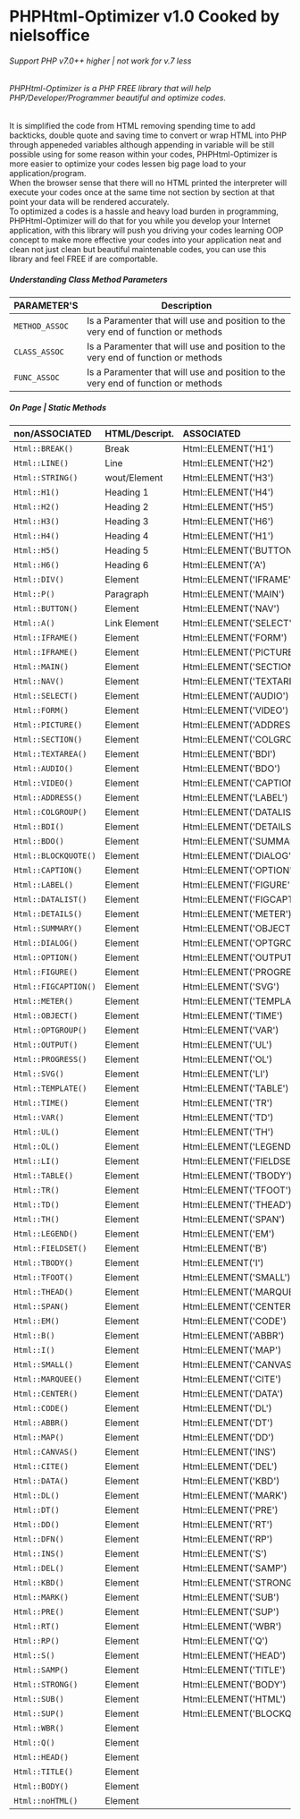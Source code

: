 # PHPHtml-Optimizer v1.0 Cooked by nielsoffice 
<h6>Support PHP v7.0++ higher | not work for v.7 less</h6>
<h6>PHPHtml-Optimizer is a PHP FREE library that will help PHP/Developer/Programmer beautiful and optimize codes. </h6>
<p>It is simplified the code from HTML removing spending time to add backticks, double quote and saving time to convert or wrap HTML into PHP through appeneded variables although appending in variable will be still possible using for some reason within your codes, PHPHtml-Optimizer is more easier to optimize your codes lessen big page load to your application/program.<br />
When the browser sense that there will no HTML printed the interpreter will execute your codes once at the same time not section by section at that point your data will be rendered accurately.<br />
To optimized a codes is a hassle and heavy load burden in programming, PHPHtml-Optimizer will do that for you while you develop your Internet application, with this library will push you driving your codes learning OOP concept to make more effective your codes into your application neat and clean not just clean but beautiful maintenable codes, you can use this library and feel FREE if are comportable.    
</p>

<h5>Understanding Class Method Parameters</h5>

| PARAMETER'S    | Description |
| ---            | ---         |
| `METHOD_ASSOC` | Is a Paramenter that will use and position to the very end of function or methods |
| `CLASS_ASSOC`  | Is a Paramenter that will use and position to the very end of function or methods |
| `FUNC_ASSOC`   | Is a Paramenter that will use and position to the very end of function or methods |



<h5>On Page | Static Methods</h5>

| non/ASSOCIATED | HTML/Descript. | ASSOCIATED |
|:---            |:---            |:---            |
| `Html::BREAK()`  | Break          | Html::ELEMENT('H1')    |
| `Html::LINE()`   | Line           | Html::ELEMENT('H2')    |
| `Html::STRING()` | wout/Element   | Html::ELEMENT('H3')    |
| `Html::H1()`     | Heading 1      | Html::ELEMENT('H4')    |
| `Html::H2()`     | Heading 2      | Html::ELEMENT('H5')    |
| `Html::H3()`     | Heading 3      | Html::ELEMENT('H6')    |
| `Html::H4()`     | Heading 4      | Html::ELEMENT('H1')    |
| `Html::H5()`     | Heading 5      | Html::ELEMENT('BUTTON')|
| `Html::H6()`     | Heading 6      | Html::ELEMENT('A')     |
| `Html::DIV()`    | Element        | Html::ELEMENT('IFRAME')|
| `Html::P()`      | Paragraph      | Html::ELEMENT('MAIN')    |
| `Html::BUTTON()` | Element        | Html::ELEMENT('NAV')    | 
| `Html::A()`      | Link Element   | Html::ELEMENT('SELECT')    | 
| `Html::IFRAME()` | Element        | Html::ELEMENT('FORM') | 
| `Html::IFRAME()` | Element        | Html::ELEMENT('PICTURE')    | 
| `Html::MAIN()`   | Element        | Html::ELEMENT('SECTION')    | 
| `Html::NAV()`    | Element        | Html::ELEMENT('TEXTAREA')    | 
| `Html::SELECT()` | Element        | Html::ELEMENT('AUDIO')    | 
| `Html::FORM()`   | Element        | Html::ELEMENT('VIDEO')    | 
| `Html::PICTURE()`| Element        | Html::ELEMENT('ADDRESS')    | 
| `Html::SECTION()`| Element        | Html::ELEMENT('COLGROUP')    | 
| `Html::TEXTAREA()`| Element        | Html::ELEMENT('BDI')    | 
| `Html::AUDIO()`| Element        | Html::ELEMENT('BDO')    | 
| `Html::VIDEO()`| Element        | Html::ELEMENT('CAPTION') | 
| `Html::ADDRESS()`| Element        | Html::ELEMENT('LABEL')    | 
| `Html::COLGROUP()`| Element        | Html::ELEMENT('DATALIST')    | 
| `Html::BDI()`| Element        | Html::ELEMENT('DETAILS')    | 
| `Html::BDO()`| Element        | Html::ELEMENT('SUMMARY') | 
| `Html::BLOCKQUOTE()`| Element        | Html::ELEMENT('DIALOG') | 
| `Html::CAPTION()`| Element        | Html::ELEMENT('OPTION') | 
| `Html::LABEL()`| Element        | Html::ELEMENT('FIGURE') | 
| `Html::DATALIST()`| Element        | Html::ELEMENT('FIGCAPTION') |
| `Html::DETAILS()`| Element        | Html::ELEMENT('METER') |
| `Html::SUMMARY()`| Element        | Html::ELEMENT('OBJECT')    |
| `Html::DIALOG()`| Element        | Html::ELEMENT('OPTGROUP')    |
| `Html::OPTION()`| Element        | Html::ELEMENT('OUTPUT')    |
| `Html::FIGURE()`| Element        | Html::ELEMENT('PROGRESS')    |
| `Html::FIGCAPTION()`| Element        | Html::ELEMENT('SVG')    |
| `Html::METER()`| Element        | Html::ELEMENT('TEMPLATE') |
| `Html::OBJECT()`| Element        | Html::ELEMENT('TIME') |
| `Html::OPTGROUP()`| Element        | Html::ELEMENT('VAR') |
| `Html::OUTPUT()`| Element        | Html::ELEMENT('UL') |
| `Html::PROGRESS()`| Element        | Html::ELEMENT('OL') |
| `Html::SVG()`| Element        | Html::ELEMENT('LI') |
| `Html::TEMPLATE()`| Element        |Html::ELEMENT('TABLE') |
| `Html::TIME()`| Element        | Html::ELEMENT('TR')    |
| `Html::VAR()`| Element        | Html::ELEMENT('TD')    |
| `Html::UL()`| Element        | Html::ELEMENT('TH')|
| `Html::OL()`| Element        | Html::ELEMENT('LEGEND')    |
| `Html::LI()`| Element        | Html::ELEMENT('FIELDSET')    |
| `Html::TABLE()`| Element        | Html::ELEMENT('TBODY')    |
| `Html::TR()`| Element        | Html::ELEMENT('TFOOT') |
| `Html::TD()`| Element        | Html::ELEMENT('THEAD') |
| `Html::TH()`| Element        | Html::ELEMENT('SPAN') |
| `Html::LEGEND()`| Element        | Html::ELEMENT('EM') |
| `Html::FIELDSET()`| Element        | Html::ELEMENT('B') |
| `Html::TBODY()`| Element        | Html::ELEMENT('I') |
| `Html::TFOOT()`| Element        | Html::ELEMENT('SMALL') |
| `Html::THEAD()`| Element        | Html::ELEMENT('MARQUEE')    |
| `Html::SPAN()`| Element        | Html::ELEMENT('CENTER') |
| `Html::EM()`| Element        | Html::ELEMENT('CODE') |
| `Html::B()`| Element        | Html::ELEMENT('ABBR') |
| `Html::I()`| Element        | Html::ELEMENT('MAP') |
| `Html::SMALL()`| Element        | Html::ELEMENT('CANVAS') |
| `Html::MARQUEE()`| Element        | Html::ELEMENT('CITE') |
| `Html::CENTER()`| Element        | Html::ELEMENT('DATA')|
| `Html::CODE()`| Element        | Html::ELEMENT('DL') |
| `Html::ABBR()`| Element        | Html::ELEMENT('DT') |
| `Html::MAP()`| Element        | Html::ELEMENT('DD') |
| `Html::CANVAS()`| Element        | Html::ELEMENT('INS')    |
| `Html::CITE()`| Element        | Html::ELEMENT('DEL') |
| `Html::DATA()`| Element        | Html::ELEMENT('KBD') |
| `Html::DL()`| Element        | Html::ELEMENT('MARK') |
| `Html::DT()`| Element        | Html::ELEMENT('PRE') |
| `Html::DD()`| Element        | Html::ELEMENT('RT')    |
| `Html::DFN()`| Element        | Html::ELEMENT('RP') |
| `Html::INS()`| Element        | Html::ELEMENT('S') |
| `Html::DEL()`| Element        | Html::ELEMENT('SAMP') |
| `Html::KBD()`| Element        | Html::ELEMENT('STRONG') |
| `Html::MARK()`| Element        | Html::ELEMENT('SUB')    |
| `Html::PRE()`| Element        | Html::ELEMENT('SUP') |
| `Html::RT()`| Element        | Html::ELEMENT('WBR')    |
| `Html::RP()`| Element        | Html::ELEMENT('Q') |
| `Html::S()`| Element        | Html::ELEMENT('HEAD') |
| `Html::SAMP()`| Element        | Html::ELEMENT('TITLE')    |
| `Html::STRONG()`| Element        | Html::ELEMENT('BODY') |
| `Html::SUB()`| Element        | Html::ELEMENT('HTML')    |
| `Html::SUP()`| Element        | Html::ELEMENT('BLOCKQUOTE')    |
| `Html::WBR()`| Element        |     |
| `Html::Q()`| Element        |  |
| `Html::HEAD()`| Element        |  |
| `Html::TITLE()`| Element        |  |
| `Html::BODY()`| Element        |  |
| `Html::noHTML()`| Element        |     |
















































































